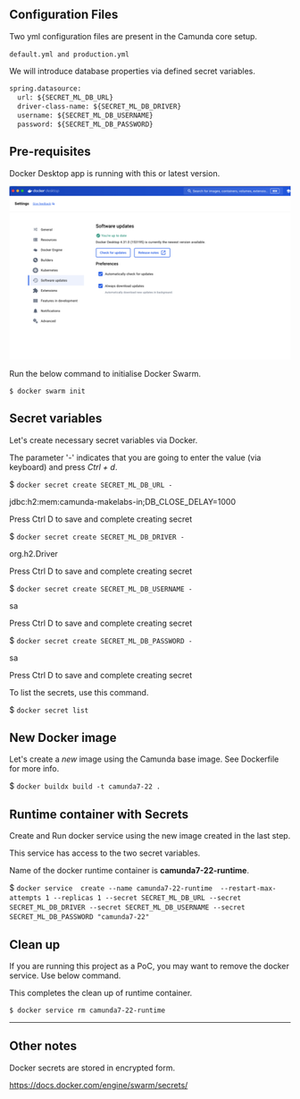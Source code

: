 ## Configuration Files
Two yml configuration files are present in the Camunda core setup.

`default.yml and production.yml`


We will introduce database properties via defined secret variables.

```
spring.datasource:
  url: ${SECRET_ML_DB_URL}
  driver-class-name: ${SECRET_ML_DB_DRIVER}
  username: ${SECRET_ML_DB_USERNAME}
  password: ${SECRET_ML_DB_PASSWORD}
```

## Pre-requisites

Docker Desktop app is running with this or latest version.

![alt text](image.png)

Run the below command to initialise Docker Swarm.

```
$ docker swarm init 
```


## Secret variables
Let's create necessary secret variables via Docker.

The parameter '-' indicates that you are going to enter the value (via keyboard) and press *Ctrl + d*.


$ `docker secret create SECRET_ML_DB_URL -`

jdbc:h2:mem:camunda-makelabs-in;DB_CLOSE_DELAY=1000

Press Ctrl D to save and complete creating secret

$ `docker secret create SECRET_ML_DB_DRIVER -`

org.h2.Driver

Press Ctrl D to save and complete creating secret

$ `docker secret create SECRET_ML_DB_USERNAME -`

sa

Press Ctrl D to save and complete creating secret

$ `docker secret create SECRET_ML_DB_PASSWORD -`

sa

Press Ctrl D to save and complete creating secret

To list the secrets, use this command.

$ `docker secret list`


## New Docker image
Let's create a *new* image using the Camunda base image. 
See Dockerfile for more info.

$ `docker buildx build -t camunda7-22 .`


## Runtime container with Secrets
Create and Run docker service using the new image created in the last step.

This service has access to the two secret variables.

Name of the docker runtime container is **camunda7-22-runtime**.

$ `docker service  create --name camunda7-22-runtime  --restart-max-attempts 1 --replicas 1 --secret SECRET_ML_DB_URL --secret SECRET_ML_DB_DRIVER --secret SECRET_ML_DB_USERNAME --secret SECRET_ML_DB_PASSWORD "camunda7-22"`


## Clean up
If you are running this project as a PoC, you may want to remove the docker service. Use below command.

This completes the clean up of runtime container.

```
$ docker service rm camunda7-22-runtime
```

--------------------
## Other notes

Docker secrets are stored in encrypted form.

https://docs.docker.com/engine/swarm/secrets/